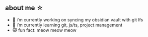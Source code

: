 ## about me ☆

- 🏃 i’m currently working on syncing my obsidian vault with git lfs
- 🧬 i’m currently learning git, js/ts, project management
- 😺 fun fact: meow meow meow

